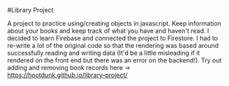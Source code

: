 #Library Project

A project to practice using/creating objects in javascript.  Keep information about your books and keep track of what you have and haven't read.  I decided to learn Firebase and connected the project to Firestore.  I had to re-write a lot of the original code so that the rendering was based around successfully reading and writing data (It'd be a little misleading if it rendered on the front end but there was an error on the backend!).  Try out adding and removing book records here -> https://hootdunk.github.io/library-project/
